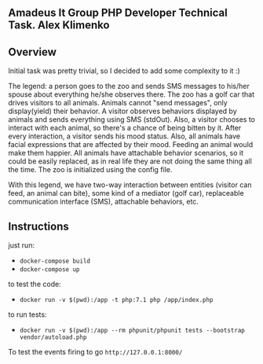 ## Amadeus It Group PHP Developer Technical Task. Alex Klimenko

## Overview

Initial task was pretty trivial, so I decided to add some complexity to it :)

The legend: a person goes to the zoo and sends SMS messages to his/her spouse about
everything he/she observes there. The zoo has a golf car that drives visitors to
all animals. Animals cannot "send messages", only display(yield) their behavior. 
A visitor observes behaviors displayed by animals and sends everything using SMS (stdOut).
Also, a visitor chooses to interact with each animal, so there's a chance of
being bitten by it. After every interaction, a visitor sends his mood status. 
Also, all animals have facial expressions that are affected by their mood. 
Feeding an animal would make them happier. All animals have attachable behavior scenarios, 
so it could be easily replaced, as in real life they are not doing the same thing all the time. The zoo is initialized using the config file.
  
With this legend, we have two-way interaction between entities (visitor can feed, 
an animal can bite), some kind of a mediator (golf car), replaceable communication
interface (SMS), attachable behaviors, etc.

## Instructions

just run:

* `docker-compose build`
* `docker-compose up`

to test the code:

* `docker run -v $(pwd):/app -t php:7.1 php /app/index.php`

to run tests:

* `docker run -v $(pwd):/app --rm phpunit/phpunit tests --bootstrap vendor/autoload.php`

To test the events firing to go `http://127.0.0.1:8000/`